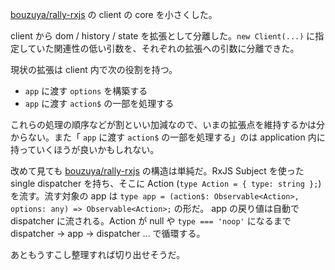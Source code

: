 [bouzuya/rally-rxjs][] の client の core を小さくした。

client から dom / history / state を拡張として分離した。`new Client(...)` に指定していた関連性の低い引数を、それぞれの拡張への引数に分離できた。

現状の拡張は client 内で次の役割を持つ。

- `app` に渡す `options` を構築する
- `app` に渡す `action$` の一部を処理する

これらの処理の順序などが割といい加減なので、いまの拡張点を維持するかは分からない。また「 `app` に渡す `action$` の一部を処理する」のは application 内に持っていくほうが良いかもしれない。

改めて見ても [bouzuya/rally-rxjs][] の構造は単純だ。RxJS Subject を使った single dispatcher を持ち、そこに Action (`type Action = { type: string };`) を流す。流す対象の app は `type app = (action$: Observable<Action>, options: any) => Observable<Action>;` の形だ。 app の戻り値は自動で dispatcher に流される。Action が null や `type === 'noop'` になるまで dispatcher -> app -> dispatcher ... で循環する。

あともうすこし整理すれば切り出せそうだ。

[bouzuya/rally-rxjs]: https://github.com/bouzuya/rally-rxjs
